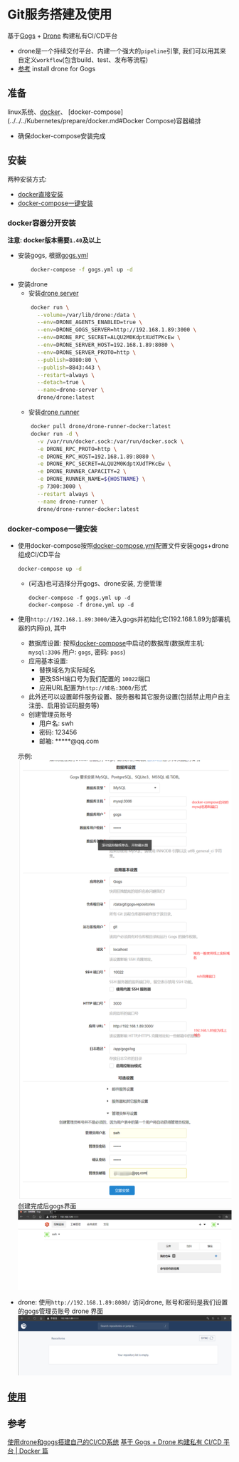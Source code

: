 # Git服务搭建及使用

基于[Gogs](https://github.com/gogs/gogs/blob/main/README_ZH.md) + 
[Drone](https://docs.drone.io/) 构建私有CI/CD平台
- drone是一个持续交付平台、内建一个强大的`pipeline`引擎, 我们可以用其来自定义`workflow`(包含build、test、发布等流程)
- [参考](https://docs.drone.io/server/provider/gogs/) install drone for Gogs

## 准备

linux系统、[docker](../../../Kubernetes/prepare/docker.md)、
[docker-compose](../../../Kubernetes/prepare/docker.md#Docker Compose)容器编排
- 确保docker-compose安装完成


## 安装

两种安装方式: 
- [docker直接安装](#docker)
- [docker-compose一键安装](#docker-compose)

### docker容器分开安装
**注意: docker版本需要`1.40`及以上**

- 安装gogs, 根据[gogs.yml](yml/gogs.yml)
    ```bash
        docker-compose -f gogs.yml up -d
    ```
- 安装drone
    - 安装[drone server](https://docs.drone.io/server/provider/gogs/)
    ```bash
        docker run \
          --volume=/var/lib/drone:/data \
          --env=DRONE_AGENTS_ENABLED=true \
          --env=DRONE_GOGS_SERVER=http://192.168.1.89:3000 \
          --env=DRONE_RPC_SECRET=ALQU2M0KdptXUdTPKcEw \
          --env=DRONE_SERVER_HOST=192.168.1.89:8080 \
          --env=DRONE_SERVER_PROTO=http \
          --publish=8080:80 \
          --publish=8843:443 \
          --restart=always \
          --detach=true \
          --name=drone-server \
          drone/drone:latest  
    ```
    - 安装[drone runner](https://docs.drone.io/runner/overview/)
    ```bash
        docker pull drone/drone-runner-docker:latest
        docker run -d \
          -v /var/run/docker.sock:/var/run/docker.sock \
          -e DRONE_RPC_PROTO=http \
          -e DRONE_RPC_HOST=192.168.1.89:8080 \
          -e DRONE_RPC_SECRET=ALQU2M0KdptXUdTPKcEw \
          -e DRONE_RUNNER_CAPACITY=2 \
          -e DRONE_RUNNER_NAME=${HOSTNAME} \
          -p 7300:3000 \
          --restart always \
          --name drone-runner \
          drone/drone-runner-docker:latest
    ```

### docker-compose一键安装
- 使用docker-compose按照[docker-compose.yml](yml/docker-compose.yml)配置文件安装gogs+drone组成CI/CD平台
    ```bash
    docker-compose up -d
    ```
    - (可选)也可选择分开gogs、drone安装, 方便管理
        ```
        docker-compose -f gogs.yml up -d
        docker-compose -f drone.yml up -d
        ```
- 使用`http://192.168.1.89:3000/`进入gogs并初始化它(192.168.1.89为部署机器的内网ip), 其中
    - 数据库设置: 按照[docker-compose](yml/docker-compose.yml)中启动的数据库(数据库主机: `mysql:3306` 用户: `gogs`, 密码: `pass`)
    - 应用基本设置: 
        - 替换域名为实际域名
        - 更改SSH端口号为我们配置的 `10022`端口
        - 应用URL配置为`http://域名:3000/`形式
    - 此外还可以设置邮件服务设置、服务器和其它服务设置(包括禁止用户自主注册、启用验证码服务等)
    - 创建管理员账号
        - 用户名: swh
        - 密码: 123456
        - 邮箱: *****@qq.com
        
    示例: ![](pic/gogs-init.png)
    创建完成后gogs界面 ![](pic/gogs-deploy.png)
- drone: 使用`http://192.168.1.89:8080/` 访问drone, 账号和密码是我们设置的gogs管理员账号
    drone 界面 ![](pic/dron-okay.png)

## [使用](use-example.md)

## 参考
[使用drone和gogs搭建自己的CI/CD系统](https://www.jianshu.com/p/fe2521afddcf?utm_campaign=maleskine&utm_content=note&utm_medium=seo_notes&utm_source=recommendation)
[基于 Gogs + Drone 构建私有 CI/CD 平台 | Docker 篇](https://zhuanlan.zhihu.com/p/53109424)